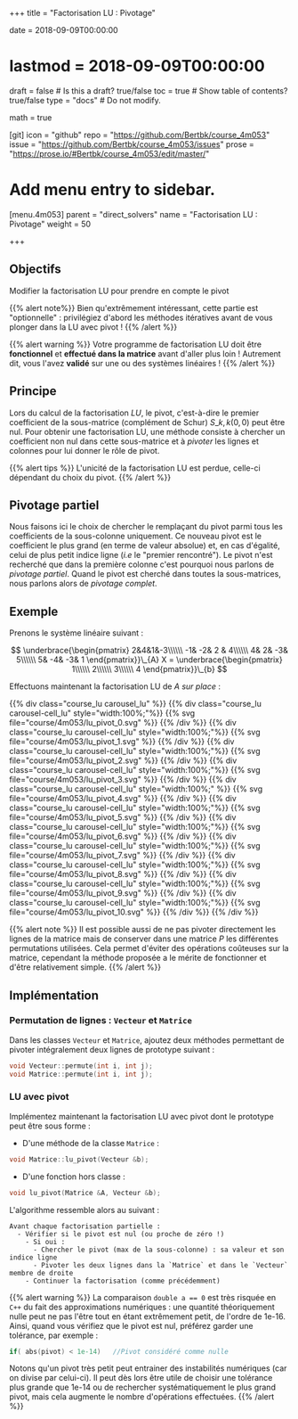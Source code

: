 +++
title = "Factorisation LU : Pivotage"

date = 2018-09-09T00:00:00
# lastmod = 2018-09-09T00:00:00

draft = false  # Is this a draft? true/false
toc = true  # Show table of contents? true/false
type = "docs"  # Do not modify.

math = true

[git]
  icon = "github"
  repo = "https://github.com/Bertbk/course_4m053"
  issue = "https://github.com/Bertbk/course_4m053/issues"
  prose = "https://prose.io/#Bertbk/course_4m053/edit/master/"

# Add menu entry to sidebar.
[menu.4m053]
  parent = "direct_solvers"
  name = "Factorisation LU : Pivotage"
  weight = 50

+++

## Objectifs

Modifier la factorisation LU pour prendre en compte le pivot

{{% alert note%}}
Bien qu'extrêmement intéressant, cette partie est "optionnelle" : privilégiez d'abord les méthodes itératives avant de vous plonger dans la LU avec pivot !
{{% /alert %}}

{{% alert warning %}}
Votre programme de factorisation LU doit être **fonctionnel** et **effectué dans la matrice** avant d'aller plus loin ! Autrement dit, vous l'avez **validé** sur une ou des systèmes linéaires !
{{% /alert %}}

## Principe

Lors du calcul de la factorisation $LU$, le pivot, c'est-à-dire le premier coefficient de la sous-matrice (complément de Schur) $S\_{k,k}(0,0)$ peut être nul. Pour obtenir une factorisation LU, une méthode consiste à chercher un coefficient non nul dans cette sous-matrice et à *pivoter* les lignes et colonnes pour lui donner le rôle de pivot. 

{{% alert tips %}}
L'unicité de la factorisation LU est perdue, celle-ci dépendant du choix du pivot.
{{% /alert %}}

## Pivotage partiel 

Nous faisons ici le choix de chercher le remplaçant du pivot parmi tous les coefficients de la sous-colonne uniquement. Ce nouveau pivot est le coefficient le plus grand (en terme de valeur absolue) et, en cas d'égalité, celui de plus petit indice ligne (*i.e* le "premier rencontré"). Le pivot n'est recherché que dans la première colonne c'est pourquoi nous parlons de *pivotage partiel*. Quand le pivot est cherché dans toutes la sous-matrices, nous parlons alors de *pivotage complet*.


## Exemple


Prenons le système linéaire suivant :

$$
\underbrace{\begin{pmatrix}
  2&4&1&-3\\\\\\
 -1& -2&  2 & 4\\\\\\
  4&  2& -3&  5\\\\\\
  5& -4& -3& 1
 \end{pmatrix}}\_{A}
 X = 
 \underbrace{\begin{pmatrix}
 1\\\\\\ 2\\\\\\ 3\\\\\\ 4
 \end{pmatrix}}\_{b}
$$

Effectuons maintenant la factorisation LU de $A$  *sur place* :

{{% div class="course_lu carousel_lu" %}}
{{% div class="course_lu carousel-cell_lu" style="width:100%;"%}}
{{% svg file="course/4m053/lu_pivot_0.svg" %}}
{{% /div %}}
{{% div class="course_lu carousel-cell_lu" style="width:100%;"%}}
{{% svg file="course/4m053/lu_pivot_1.svg" %}}
{{% /div %}}
{{% div class="course_lu carousel-cell_lu" style="width:100%;"%}}
{{% svg file="course/4m053/lu_pivot_2.svg" %}}
{{% /div %}}
{{% div class="course_lu carousel-cell_lu" style="width:100%;"%}}
{{% svg file="course/4m053/lu_pivot_3.svg" %}}
{{% /div %}}
{{% div class="course_lu carousel-cell_lu" style="width:100%;" %}}
{{% svg file="course/4m053/lu_pivot_4.svg" %}}
{{% /div %}}
{{% div class="course_lu carousel-cell_lu" style="width:100%;"%}}
{{% svg file="course/4m053/lu_pivot_5.svg" %}}
{{% /div %}}
{{% div class="course_lu carousel-cell_lu" style="width:100%;"%}}
{{% svg file="course/4m053/lu_pivot_6.svg" %}}
{{% /div %}}
{{% div class="course_lu carousel-cell_lu" style="width:100%;"%}}
{{% svg file="course/4m053/lu_pivot_7.svg" %}}
{{% /div %}}
{{% div class="course_lu carousel-cell_lu" style="width:100%;"%}}
{{% svg file="course/4m053/lu_pivot_8.svg" %}}
{{% /div %}}
{{% div class="course_lu carousel-cell_lu" style="width:100%;"%}}
{{% svg file="course/4m053/lu_pivot_9.svg" %}}
{{% /div %}}
{{% div class="course_lu carousel-cell_lu" style="width:100%;"%}}
{{% svg file="course/4m053/lu_pivot_10.svg" %}}
{{% /div %}}
{{% /div %}}


{{% alert note %}}
Il est possible aussi de ne pas pivoter directement les lignes de la matrice mais de conserver dans une matrice $P$ les différentes permutations utilisées. Cela permet d'éviter des opérations coûteuses sur la matrice, cependant la méthode proposée a le mérite de fonctionner et d'être relativement simple. 
{{% /alert %}}

## Implémentation



### Permutation de lignes : `Vecteur` et `Matrice`
Dans les classes `Vecteur` et `Matrice`, ajoutez deux méthodes permettant de pivoter intégralement deux lignes de prototype suivant :

```cpp
void Vecteur::permute(int i, int j);
void Matrice::permute(int i, int j);
```

### LU avec pivot

Implémentez maintenant la factorisation LU avec pivot dont le prototype peut être sous forme :

- D'une méthode de la classe `Matrice` :

```cpp
void Matrice::lu_pivot(Vecteur &b);
```

- D'une fonction hors classe :

```cpp
void lu_pivot(Matrice &A, Vecteur &b);
```
L'algorithme ressemble alors au suivant :

```
Avant chaque factorisation partielle :
  - Vérifier si le pivot est nul (ou proche de zéro !)
    - Si oui :
      - Chercher le pivot (max de la sous-colonne) : sa valeur et son indice ligne
      - Pivoter les deux lignes dans la `Matrice` et dans le `Vecteur` membre de droite
    - Continuer la factorisation (comme précédemment)
```

{{% alert warning %}}
La comparaison `double a == 0` est très risquée en `C++` du fait des approximations numériques : une quantité théoriquement nulle peut ne pas l'être tout en étant extrêmement petit, de l'ordre de 1e-16. Ainsi, quand vous vérifiez que le pivot est nul, préférez garder une tolérance, par exemple :

```cpp
if( abs(pivot) < 1e-14)   //Pivot considéré comme nulle
```

Notons qu'un pivot très petit peut entrainer des instabilités numériques (car on divise par celui-ci). Il peut dès lors être utile de choisir une tolérance plus grande que 1e-14 ou de rechercher systématiquement le plus grand pivot, mais cela augmente le nombre d'opérations effectuées.
{{% /alert %}}


<script type="text/javascript" src="https://npmcdn.com/flickity@2/dist/flickity.pkgd.js"></script>
<script type="text/javascript" src="../lu_pivot_fact.js"></script>
